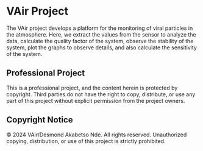 # VAir Project

The VAir project develops a platform for the monitoring of viral particles in the atmosphere. Here, we extract the values from the sensor to analyze the data, calculate the quality factor of the system, observe the stability of the system, plot the graphs to observe details, and also calculate the sensitivity of the system.

## Professional Project

This is a professional project, and the content herein is protected by copyright. Third parties do not have the right to copy, distribute, or use any part of this project without explicit permission from the project owners.

## Copyright Notice

© 2024 VAir/Desmond Akabetso Nde. All rights reserved. Unauthorized copying, distribution, or use of this project is strictly prohibited.

